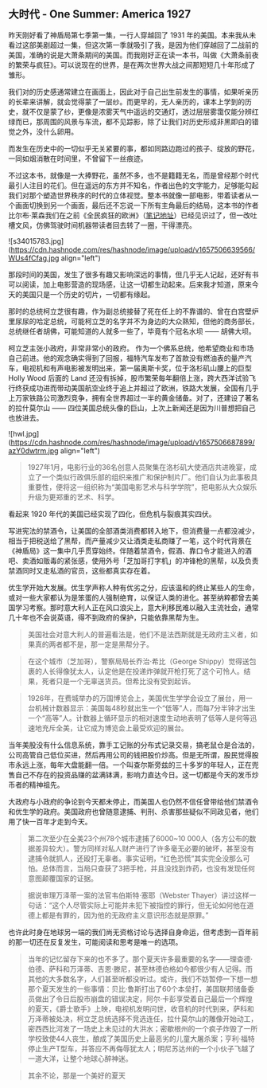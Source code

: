 ## 大时代 - One Summer: America 1927

昨天刚好看了神盾局第七季第一集，一行人穿越回了 1931 年的美国。本来我从未看过这部美剧超过一集，但这次第一季就吸引了我，是因为他们穿越回了二战前的美国，准确的说是大萧条期间的美国。而我刚好正在读一本书，叫做《大萧条前夜的繁荣与疯狂》。可以说现在的世界，是在两次世界大战之间那短短几十年形成了雏形。

我们对的历史感通常建立在画面上，因此对于自己出生前发生的事情，如果听亲历的长辈来讲解，就会觉得蒙了一层纱。而更早的，无人亲历的，课本上学到的历史，就不仅是蒙了纱，更像是浓雾天气中遥远的交通灯，透过层层雾霭仅能分辨红绿而已，那周围的风景与车流，都不见踪影，除了让我们对历史形成非黑即白的错觉之外，没什么卵用。

而发生在历史中的一切似乎无关紧要的事，都如同路边跑过的孩子、绽放的野花，一同如烟消散在时间里，不曾留下一丝痕迹。

不过这本书，就像是一大捧野花，虽然不多，也不是籍籍无名，而是曾经那个时代最引人注目的花们。但在遥远的东方并不知名，作者出色的文字能力，足够能勾起我们对那个塑造世界秩序的时代的立体视觉。整本书就像一部电影，带着读者从一个画面切换到另一个画面，最后还不忘说一下所有主角最后的结局，这本书的作者比尔布·莱森我们在之前《全民疯狂的欧洲》（[笔记地址](https://someonegao.com/neither-here-nor-there-travels-in-europe)）已经见识过了，但一改吐槽文风，仿佛驾驶时间机器带读者回去转了一圈，干得漂亮。


![s34015783.jpg](https://cdn.hashnode.com/res/hashnode/image/upload/v1657506639566/WUs4fCfag.jpg align="left")

那段时间的美国，发生了很多有趣又影响深远的事情，但几乎无人记起，还好有书可以阅读，加上电影营造的现场感，让这一切都生动起来。后来我才知道，原来今天的美国只是一个历史的切片，一切都有缘起。

那时的总统柯立芝很有趣，作为副总统接替了死在任上的不靠谱的、曾在白宫壁炉里尿尿的哈定总统，可能柯立芝的名字并不为身边的大众熟知，但他的商务部长，总统继任者胡佛，可能知道的人就多一些了，毕竟有个冠名水坝 —— 胡佛大坝。

柯立芝主张小政府，非常非常小的政府。 作为一个佛系总统，他希望商业和市场自己前进。他的观念确实得到了回报，福特汽车发布了首款没有燃油表的量产汽车，电视机和有声电影被发明出来，第一届奥斯卡奖，位于洛杉矶山腰上的巨型 Holly Wood 后面的 Land 还没有拆掉，股市繁荣每年翻倍上涨，跨大西洋试验飞行终获成功进而带动美国航空业终于追上并超过了欧洲，铁路大发展，全国有几乎上万家铁路公司激烈竞争，拥有全世界超过一半的黄金储备。对了，还建设了著名的拉什莫尔山 —— 四位美国总统头像的巨山，上次上新闻还是因为川普想把自己也放进去。


![hwl.jpg](https://cdn.hashnode.com/res/hashnode/image/upload/v1657506687899/azY0dwtrm.jpg align="left")

>1927年1月，电影行业的36名创意人员聚集在洛杉矶大使酒店共进晚宴，成立了一个类似行政俱乐部的组织来推广和保护制片厂。他们自认为此事极具重要性，便将这一组织称为“美国电影艺术与科学学院”，把电影从大众娱乐升级为更郑重的艺术、科学。

看起来 1920 年代的美国已经实现了四化，但危机与裂痕其实四伏。

写进宪法的禁酒令，让美国的全部酒类消费都转入地下，但消费量一点都没减少，相当于把税送给了黑帮，而产量减少又让酒类走私商赚了一笔，这个时代背景在《神盾局》这一集中几乎贯穿始终。伴随着禁酒令，假酒、靠口令才能进入的酒吧、卖酒如贩毒的紧张感，使用外号「芝加哥打字机」的冲锋枪的黑帮，以及负责禁酒同时又走私酒的官员，这些都真实存在着。

优生学开始大发展。优生学声称人种有优劣之分，应该温和的终止某些人的生命，或对一些大家都认为是笨蛋的人强制绝育，以保证人类的进化。甚至纳粹都曾去美国学习考察。那时意大利人正在风口浪尖上，意大利移民难以融入主流社会，通常几十年也不会说英语，得不到政府的保护，只能依靠黑帮为生。

>美国社会对意大利人的普遍看法是，他们不是法西斯就是无政府主义者，如果真的两者都不是，那一定是黑帮分子。

>在这个城市（芝加哥），警察局局长乔治·希比（George Shippy）觉得送包裹的人长得像犹太人，认定他是在投递炸弹就开枪打死了这个可怜人。结果，死者只是一个无辜送货员。但希比没有受到起诉。

>1926年，在费城举办的万国博览会上，美国优生学学会设立了展台，用一台机械计数器显示：美国每48秒就出生一个“低等”人，而每7分半钟才出生一个“高等”人。计数器上循环显示的相对速度生动地表明了低等人是何等迅速地充斥全美，让它成为博览会上最受欢迎的展台。

当年美股没有什么信息系统，靠手工记账的分布式记录交易，搞老鼠仓是合法的，公司高管自己低位买进，然后再用公司的钱把股价炒高。但是无所谓，股民觉得股市永远上涨，每年大盘能翻一倍。一个叫查尔斯旁兹的三十多岁的年轻人，正在兜售自己不存在的投资品赚的盆满钵满，影响力直达今日。这一切都是今天的发币炒币者的精神祖先。

大政府与小政府的争论到今天都未停止，而美国人也仍然不信任曾带给他们禁酒令和优生学的政府。美国政府也曾随意逮捕、判刑、杀害那些疑似不同政见者，他们用了快一百年才走到今天。

>第二次至少在全美23个州78个城市逮捕了6000~10 000人（各方公布的数据差异较大）。警方同样对私人财产进行了许多毫无必要的破坏，甚至没有逮捕令就抓人，还殴打无辜者。事实证明，“红色恐慌”其实完全没那么可怕。总体而言，当局只查获了3把手枪，并且没找到炸药，也没有发现任何意图颠覆国家的证据。

>据说审理万泽蒂一案的法官韦伯斯特·塞耶（Webster Thayer）讲过这样一句话：“这个人尽管实际上可能并未犯下被指控的罪行，但无论如何他在道德上都是有罪的，因为他的无政府主义意识形态就是原罪。”

也许此时身在地球另一端的我们尚无资格讨论与选择自身命运，但考虑到一百年前的那一切还在反复发生，可能阅读和思考是唯一的选项。

>当年的记忆留存下来的也不多了。那个夏天许多最重要的名字——理查德·伯德、萨科和万泽蒂、吉恩·滕尼，甚至林德伯格如今都很少有人记得。而其他的大多数名字，人们甚至听都没听过。或许，我们不妨暂停一下想一想那个夏天发生的一些事情：贝比·鲁斯打出了60个本垒打，美国联邦储备委员做出了令日后股市崩盘的错误决定，阿尔·卡彭享受着自己最后一个辉煌的夏天，《爵士歌手》上映，电视机发明问世，收音机的时代到来，萨科和万泽蒂被处决，柯立芝总统选择不竞选连任，拉什莫尔山的雕像开始动工，密西西比河发了一场史上未见过的大洪水；密歇根州的一个疯子炸毁了一所学校致使44人丧生，酿成了美国历史上最恶劣的儿童大屠杀案；亨利·福特停止生产T型车，并答应不再侮辱犹太人；明尼苏达州的一个小伙子飞越了一道大洋，让整个地球心醉神迷。

>其余不论，那是一个美好的夏天